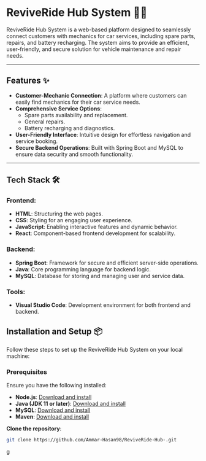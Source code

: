 # ReviveRide Hub System 🚗🔧

ReviveRide Hub System is a web-based platform designed to seamlessly connect customers with mechanics for car services, including spare parts, repairs, and battery recharging. The system aims to provide an efficient, user-friendly, and secure solution for vehicle maintenance and repair needs.

---

## Features ✨

- **Customer-Mechanic Connection**: A platform where customers can easily find mechanics for their car service needs.
- **Comprehensive Service Options**:
  - Spare parts availability and replacement.
  - General repairs.
  - Battery recharging and diagnostics.
- **User-Friendly Interface**: Intuitive design for effortless navigation and service booking.
- **Secure Backend Operations**: Built with Spring Boot and MySQL to ensure data security and smooth functionality.

---

## Tech Stack 🛠️

### Frontend:
- **HTML**: Structuring the web pages.
- **CSS**: Styling for an engaging user experience.
- **JavaScript**: Enabling interactive features and dynamic behavior.
- **React**: Component-based frontend development for scalability.

### Backend:
- **Spring Boot**: Framework for secure and efficient server-side operations.
- **Java**: Core programming language for backend logic.
- **MySQL**: Database for storing and managing user and service data.

### Tools:
- **Visual Studio Code**: Development environment for both frontend and backend.

## Installation and Setup 📦

Follow these steps to set up the ReviveRide Hub System on your local machine:

### Prerequisites
Ensure you have the following installed:
- **Node.js**: [Download and install](https://nodejs.org/)
- **Java (JDK 11 or later)**: [Download and install](https://www.oracle.com/java/technologies/javase-jdk11-downloads.html)
- **MySQL**: [Download and install](https://www.mysql.com/)
- **Maven**: [Download and install](https://maven.apache.org/install.html)
  
**Clone the repository**:
   ```bash
   git clone https://github.com/Ammar-Hasan98/ReviveRide-Hub-.git
   ```

g
